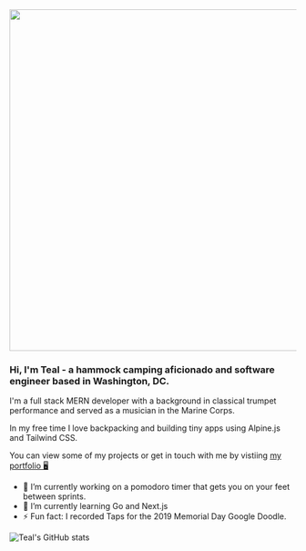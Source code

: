 <img src="https://i.imgur.com/L3FypED.jpg" style="width: 600px;" />

### Hi, I'm Teal - a hammock camping aficionado and software engineer based in Washington, DC.

I'm a full stack MERN developer with a background in classical trumpet performance and served as a musician in the Marine Corps.

In my free time I love backpacking and building tiny apps using Alpine.js and Tailwind CSS.

You can view some of my projects or get in touch with me by vistiing <a target="_blank" href="https://tealewer.com">my portfolio 🖥</a>

- 🔭 I’m currently working on a pomodoro timer that gets you on your feet between sprints.
- 🌱 I’m currently learning Go and Next.js
- ⚡ Fun fact: I recorded Taps for the 2019 Memorial Day Google Doodle.

<!--
<a target="_blank" href="https://elated-carson-819d6b.netlify.app/">🖥  My Portfolio</a>

- 🔭 I’m currently working on ...
- 🌱 I’m currently learning ...
- 👯 I’m looking to collaborate on ...
- 🤔 I’m looking for help with ...
- 💬 Ask me about ...
- 📫 How to reach me: ...
- ⚡ Fun fact: ... -->

![Teal's GitHub stats](https://github-readme-stats.vercel.app/api?username=Teal-Ewer&hide=stars,issues&theme=city_lights&show_icons=true)
<!-- ![Teal's top languages](https://github-readme-stats.vercel.app/api/top-langs/?username=Teal-Ewer) -->
